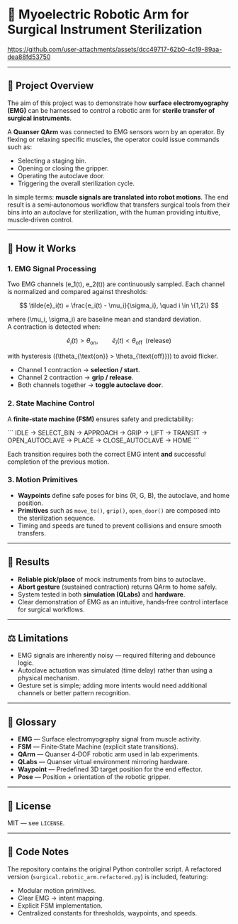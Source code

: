 # 🦾 Myoelectric Robotic Arm for Surgical Instrument Sterilization

<!-- Intro video placeholder -->

https://github.com/user-attachments/assets/dcc49717-62b0-4c19-89aa-dea88fd53750

---

## 🎯 Project Overview

The aim of this project was to demonstrate how **surface electromyography (EMG)** can be harnessed to control a robotic arm for **sterile transfer of surgical instruments**.  

A **Quanser QArm** was connected to EMG sensors worn by an operator. By flexing or relaxing specific muscles, the operator could issue commands such as:

- Selecting a staging bin.  
- Opening or closing the gripper.  
- Operating the autoclave door.  
- Triggering the overall sterilization cycle.  

In simple terms: **muscle signals are translated into robot motions**. The end result is a semi‑autonomous workflow that transfers surgical tools from their bins into an autoclave for sterilization, with the human providing intuitive, muscle‑driven control.

---

## 🧬 How it Works

### 1. EMG Signal Processing

Two EMG channels \(e_1(t), e_2(t)\) are continuously sampled. Each channel is normalized and compared against thresholds:

$$
\tilde{e}_i(t) = \frac{e_i(t) - \mu_i}{\sigma_i}, \quad i \in \{1,2\}
$$

where \(\mu_i, \sigma_i\) are baseline mean and standard deviation.  
A contraction is detected when:

$$
\tilde{e}_i(t) > \theta_{\text{on}}, \qquad
\tilde{e}_i(t) < \theta_{\text{off}} \;\; \text{(release)}
$$

with hysteresis (\(\theta_{\text{on}} > \theta_{\text{off}}\)) to avoid flicker.  

- Channel 1 contraction → **selection / start**.  
- Channel 2 contraction → **grip / release**.  
- Both channels together → **toggle autoclave door**.  

### 2. State Machine Control

A **finite‑state machine (FSM)** ensures safety and predictability:

\`\`\`
IDLE → SELECT_BIN → APPROACH → GRIP → LIFT → TRANSIT
     → OPEN_AUTOCLAVE → PLACE → CLOSE_AUTOCLAVE → HOME
\`\`\`

Each transition requires both the correct EMG intent **and** successful completion of the previous motion.

### 3. Motion Primitives

- **Waypoints** define safe poses for bins (R, G, B), the autoclave, and home position.  
- **Primitives** such as `move_to()`, `grip()`, `open_door()` are composed into the sterilization sequence.  
- Timing and speeds are tuned to prevent collisions and ensure smooth transfers.

---

## 🧪 Results

- **Reliable pick/place** of mock instruments from bins to autoclave.  
- **Abort gesture** (sustained contraction) returns QArm to home safely.  
- System tested in both **simulation (QLabs)** and **hardware**.  
- Clear demonstration of EMG as an intuitive, hands‑free control interface for surgical workflows.

---

## ⚖️ Limitations

- EMG signals are inherently noisy — required filtering and debounce logic.  
- Autoclave actuation was simulated (time delay) rather than using a physical mechanism.  
- Gesture set is simple; adding more intents would need additional channels or better pattern recognition.

---

## 🧠 Glossary

- **EMG** — Surface electromyography signal from muscle activity.  
- **FSM** — Finite‑State Machine (explicit state transitions).  
- **QArm** — Quanser 4‑DOF robotic arm used in lab experiments.  
- **QLabs** — Quanser virtual environment mirroring hardware.  
- **Waypoint** — Predefined 3D target position for the end effector.  
- **Pose** — Position + orientation of the robotic gripper.  

---

## 📄 License

MIT — see `LICENSE`.

---

## 🔧 Code Notes

The repository contains the original Python controller script. A refactored version (`surgical.robotic_arm.refactored.py`) is included, featuring:

- Modular motion primitives.  
- Clear EMG → intent mapping.  
- Explicit FSM implementation.  
- Centralized constants for thresholds, waypoints, and speeds.


